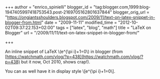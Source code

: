 +++
author = "enrico_spinielli"
blogger_id = "tag:blogger.com,1999:blog-1947405997418753543.post-2169705162801637844"
blogger_orig_url = "https://ongiantsshoulders.blogspot.com/2009/11/text-on-latex-snippet-in-blogger-from.html"
date = "2009-11-11"
modified_time = "2012-10-02T09:37:22.153+02:00"
tags = ["latex", "blog", "math"]
title = "LaTeX on Blogger"
url = "/2009/11/11/text-on-latex-snippet-in-blogger-from/"

+++

An inline snippet of LaTeX \\(e^{\pi i}+1=0\\) in blogger (from [https://watchmath.com/vlog/?p=438](https://watchmath.com/vlog/?p=438) but it now, Oct 2010, shows crap!).


You can as well have it in display style \\[e^{\pi i}+1=0\\].
